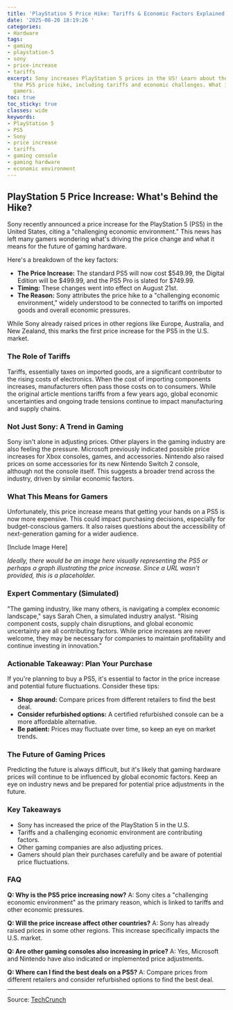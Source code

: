 ```yaml
---
title: 'PlayStation 5 Price Hike: Tariffs & Economic Factors Explained'
date: '2025-08-20 18:19:26 '
categories:
- Hardware
tags:
- gaming
- playstation-5
- sony
- price-increase
- tariffs
excerpt: Sony increases PlayStation 5 prices in the US! Learn about the reasons behind
  the PS5 price hike, including tariffs and economic challenges. What it means for
  gamers.
toc: true
toc_sticky: true
classes: wide
keywords:
- PlayStation 5
- PS5
- Sony
- price increase
- tariffs
- gaming console
- gaming hardware
- economic environment
---
```


## PlayStation 5 Price Increase: What's Behind the Hike?

Sony recently announced a price increase for the PlayStation 5 (PS5) in the United States, citing a "challenging economic environment." This news has left many gamers wondering what's driving the price change and what it means for the future of gaming hardware.

Here's a breakdown of the key factors:

*   **The Price Increase:** The standard PS5 will now cost $549.99, the Digital Edition will be $499.99, and the PS5 Pro is slated for $749.99.
*   **Timing:** These changes went into effect on August 21st.
*   **The Reason:** Sony attributes the price hike to a "challenging economic environment," widely understood to be connected to tariffs on imported goods and overall economic pressures.

While Sony already raised prices in other regions like Europe, Australia, and New Zealand, this marks the first price increase for the PS5 in the U.S. market.

### The Role of Tariffs

Tariffs, essentially taxes on imported goods, are a significant contributor to the rising costs of electronics. When the cost of importing components increases, manufacturers often pass those costs on to consumers. While the original article mentions tariffs from a few years ago, global economic uncertainties and ongoing trade tensions continue to impact manufacturing and supply chains.

### Not Just Sony: A Trend in Gaming

Sony isn't alone in adjusting prices. Other players in the gaming industry are also feeling the pressure. Microsoft previously indicated possible price increases for Xbox consoles, games, and accessories. Nintendo also raised prices on some accessories for its new Nintendo Switch 2 console, although not the console itself. This suggests a broader trend across the industry, driven by similar economic factors.

### What This Means for Gamers

Unfortunately, this price increase means that getting your hands on a PS5 is now more expensive. This could impact purchasing decisions, especially for budget-conscious gamers. It also raises questions about the accessibility of next-generation gaming for a wider audience.

[Include Image Here]

*Ideally, there would be an image here visually representing the PS5 or perhaps a graph illustrating the price increase. Since a URL wasn't provided, this is a placeholder.* 

### Expert Commentary (Simulated)

"The gaming industry, like many others, is navigating a complex economic landscape," says Sarah Chen, a simulated industry analyst. "Rising component costs, supply chain disruptions, and global economic uncertainty are all contributing factors. While price increases are never welcome, they may be necessary for companies to maintain profitability and continue investing in innovation."

### Actionable Takeaway: Plan Your Purchase

If you're planning to buy a PS5, it's essential to factor in the price increase and potential future fluctuations. Consider these tips:

*   **Shop around:** Compare prices from different retailers to find the best deal.
*   **Consider refurbished options:** A certified refurbished console can be a more affordable alternative.
*   **Be patient:** Prices may fluctuate over time, so keep an eye on market trends.

### The Future of Gaming Prices

Predicting the future is always difficult, but it's likely that gaming hardware prices will continue to be influenced by global economic factors. Keep an eye on industry news and be prepared for potential price adjustments in the future.

### Key Takeaways

*   Sony has increased the price of the PlayStation 5 in the U.S.
*   Tariffs and a challenging economic environment are contributing factors.
*   Other gaming companies are also adjusting prices.
*   Gamers should plan their purchases carefully and be aware of potential price fluctuations.

### FAQ

**Q: Why is the PS5 price increasing now?**
A: Sony cites a "challenging economic environment" as the primary reason, which is linked to tariffs and other economic pressures.

**Q: Will the price increase affect other countries?**
A: Sony has already raised prices in some other regions. This increase specifically impacts the U.S. market.

**Q: Are other gaming consoles also increasing in price?**
A: Yes, Microsoft and Nintendo have also indicated or implemented price adjustments.

**Q: Where can I find the best deals on a PS5?**
A: Compare prices from different retailers and consider refurbished options to find the best deal.

---

Source: [TechCrunch](https://techcrunch.com/2025/08/20/sony-is-increasing-the-price-of-the-playstation-5-as-new-tariffs-take-hold/)